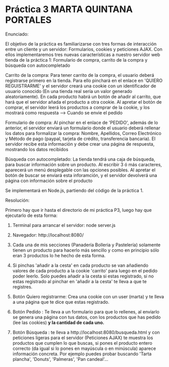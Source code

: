 # Práctica 3 MARTA QUINTANA PORTALES

Enunciado:

El objetivo de la práctica es familiarizarse con tres formas de interacción entre un cliente y un servidor: Formularios, cookies y peticiones AJAX. Con ellos implementaremos tres nuevas características a nuestro servidor web tienda de la práctica 1: Formulario de compra, carrito de la compra y búsqueda con autocompletado

Carrito de la compra: Para tener carrito de la compra, el usuario deberá registrarse primero en la tienda. Para ello pinchará en el enlace en 'QUIERO REGUISTRARME' y el servidor creará una cookie con un identificador de usuario conocido (En una tienda real sería un valor generado aleatoriamente). En cada producto habrá un botón de añadir al carrito, que hará que el servidor añada el producto a otra cookie. Al apretar el botón de comprar, el servidor leerá los productos a comprar de la cookie, y los mostrará como respuesta --> Cuando se envie el pedido

Formulario de compra: Al pinchar en el enlace de 'PEDIDO', además de lo anterior, el servidor enviará un formulario donde el usuario deberá rellenar los datos para formalizar la compra: Nombre, Apellidos, Correo Electrónico y Método de pago (paypal, tarjeta de crédito, transferencia bancaria). El servidor recibe esta información y debe crear una página de respuesta, mostrando los datos recibidos

Búsqueda con autocompletado: La tienda tendrá una caja de búsqueda, para buscar información sobre un producto. Al escribir 3 ó más caracteres, aparecerá un menú desplegable con las opciones posibles. Al apretar el botón de buscar se enviará esta inforamción, y el servidor devolverá una página con información sobre el producto

Se implementará en Node.js, partiendo del código de la práctica 1.


Resolución:

Primero hay que ir hasta el directorio de mi práctica P3, luego hay que ejecutarlo de esta forma:

1. Terminal para arrancar el servidor:  node server.js  

2. Navegador:   http://localhost:8080/

3. Cada una de mis secciones (Panadería Bolleria y Pastelería) solamente tienen un producto para hacerlo más sencillo y como en principio sólo eran 3 productos lo he hecho de esta forma.
4. Si pinchas 'añadir a la cesta' en cada producto se van  añadiendo valores de cada producto a la cookie 'carrito' para luego en el pedido poder leerlo.
Solo puedes añadir a la cesta si estas registrado, si no estas registrado al pinchar en 'añadir a la cesta' te lleva a que te registres.

5. Botón Quiero registrarme: Crea una cookie con un user (marta) y  te lleva a una página que te dice que estas registrado.

6. Botón Pedido : Te lleva a un formulario para que lo rellenes, al enviarlo se genera una página con tus datos, con los productos que has pedido (lee las cookies) **y la cantidad de cada uno.**

7. Botón Búsqueda : te lleva a http://localhost:8080/busqueda.html y con peticiones ligeras para el servidor (Peticiones AJAX) te muestra los productos que cumplen lo que buscas, si pones el producto entero correcto (da igual si lo pones en mayúscula o en minúscula) aparece información concreta. Por ejemplo puedes probar buscando 'Tarta plancha', 'Donuts', 'Palmeras', 'Pan candeal'...

